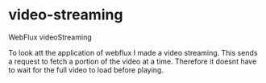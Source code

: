 # video-streaming
WebFlux videoStreaming

To look att the application of webflux I made a video streaming.
This sends a request to fetch a portion of the video at a time.
Therefore it doesnt have to wait for the full video to load before playing.


